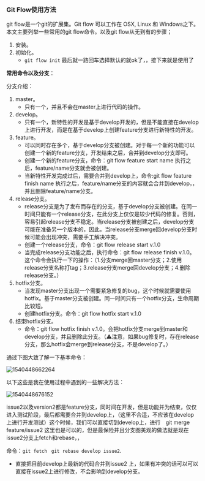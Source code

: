 ### Git Flow使用方法

git flow是一个git的扩展集。Git flow 可以工作在 OSX, Linux 和 Windows之下。
本文主要列举一些常用的git flow命令。以及git flow从无到有的步骤；

1. 安装。
2. 初始化。
   - `git flow init`       最后就一路回车选择默认的就ok了，，接下来就是使用了

**常用命令以及分支**：

分支介绍：

1. master。
   - 只有一个，并且不会在master上进行代码的操作。
2. develop。
   - 只有一个，新特性的开发是基于develop开发的，但是不能直接在develop上进行开发，而是在基于develop上创建feature分支进行新特性的开发。
3. feature。
   - 可以同时存在多个，基于develop分支被创建。对于每一个新的功能可以创建一个新的feature分支，开发结束之后，合并到develop分支即可。
   - 创建一个新的feature分支，命令：git flow feature start name 执行之后，feature/name分支就会被创建。
   - 当新特性开发完成过后，需要合并到develop上，命令:git flow feature finish name  执行之后，feature/name分支的内容就会合并到develop，，并且删除feature/name分支。
4. release分支。
   - release分支是为了发布而存在的分支，基于develop分支被创建。在同一时间只能有一个release分支，在此分支上仅仅是较少代码的修复。否则，容易引起release分支不稳定。当release分支被创建之后，develop分支可能在准备另一个版本的，因此，当release分支merge回develop分支时候可能会出现冲突，需要手工解决冲突。
   - 创建一个release分支，命令：git flow release start v.1.0
   - 当完成release分支功能之后，执行命令：git flow release finish v.1.0。这个命令会执行一下的操作：（1.分支merge回master分支；2.使用release分支名称打tag；3.release分支merge回develop分支；4.删除release分支。）
5. hotfix分支。
   - 当发现master分支出现一个需要紧急修复的bug，这个时候就需要使用hotfix。基于master分支被创建。同一时间只有一个hotfix分支，生命周期比较短。
   - 创建hotfix分支。命令：git flow hotfix start v.1.0
6. 结束hotfix分支。
   - 命令：git flow hotfix finish v.1.0。会把hotfix分支merge到master和develop分支，并且删除此分支。（⚠️注意，如果bug修复时，存在release分支，那么hotfix会merge到release分支，不是develop了。）

通过下图大致了解一下基本命令：

![1540448662264](../03-Git/assets/1540448662264.png)

以下这些是我在使用过程中遇到的一些解决方法：

![1540448676152](../03-Git/assets/1540448676152.png)

issue2以及version2都是feature分支，同时间在开发，但是功能并为结束，仅仅进入测试阶段，最后都需要合并到develop上，（这里不合适，不应该在develop上进行开发测试）这个时候，我们可以直接切到develop上，进行　git merge feature/issue2 这里也是可以的，但是最保险并且分支图美观的做法就是现在issue2分支上fetch和rebase，，

命令：`git fetch`              ` git rebase develop issue2`.  

- 直接把目前develop上最新的代码合并到issue2 上，如果有冲突的话可以可以直接在issue2上进行修改，不会影响到develop分支。